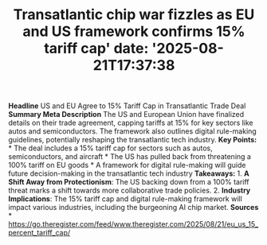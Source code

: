 ﻿---
title: "Transatlantic chip war fizzles as EU and US framework confirms 15% tariff cap'
date: '2025-08-21T17:37:38"
category: "Markets"
summary: ""
slug: "transatlantic chip war fizzles as eu and us framework confir"
source_urls:
  - "https://go.theregister.com/feed/www.theregister.com/2025/08/21/eu_us_15_percent_tariff_cap/"
seo:
  title: "Transatlantic chip war fizzles as EU and US framework confirms 15% tariff cap | Hash n Hedge'
  description: '"
  keywords: ["news", "markets", "brief"]
---
**Headline** US and EU Agree to 15% Tariff Cap in Transatlantic Trade Deal  **Summary Meta Description** The US and European Union have finalized details on their trade agreement, capping tariffs at 15% for key sectors like autos and semiconductors. The framework also outlines digital rule-making guidelines, potentially reshaping the transatlantic tech industry.  **Key Points:**  * The deal includes a 15% tariff cap for sectors such as autos, semiconductors, and aircraft * The US has pulled back from threatening a 100% tariff on EU goods * A framework for digital rule-making will guide future decision-making in the transatlantic tech industry  **Takeaways:**  1. **A Shift Away from Protectionism**: The US backing down from a 100% tariff threat marks a shift towards more collaborative trade policies. 2. **Industry Implications**: The 15% tariff cap and digital rule-making framework will impact various industries, including the burgeoning AI chip market.  **Sources** * https://go.theregister.com/feed/www.theregister.com/2025/08/21/eu_us_15_percent_tariff_cap/ 
